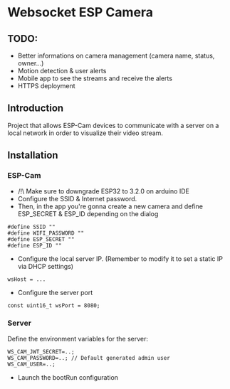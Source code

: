# Websocket ESP Camera

## TODO:

- Better informations on camera management (camera name, status, owner...)
- Motion detection & user alerts
- Mobile app to see the streams and receive the alerts
- HTTPS deployment

## Introduction

Project that allows ESP-Cam devices to communicate with a server on a local network in order to visualize their video
stream.

## Installation

### ESP-Cam

+ /!\ Make sure to downgrade ESP32 to 3.2.0 on arduino IDE
+ Configure the SSID & Internet password.
+ Then, in the app you're gonna create a new camera and define ESP_SECRET & ESP_ID depending on the dialog

```
#define SSID ""
#define WIFI_PASSWORD ""
#define ESP_SECRET ""
#define ESP_ID ""
```

+ Configure the local server IP. (Remember to modify it to set a static IP via DHCP settings)

```
wsHost = ...
```

+ Configure the server port

```
const uint16_t wsPort = 8080;
```

### Server

Define the environment variables for the server:

```
WS_CAM_JWT_SECRET=..;
WS_CAM_PASSWORD=..; // Default generated admin user
WS_CAM_USER=..;
```

+ Launch the bootRun configuration
